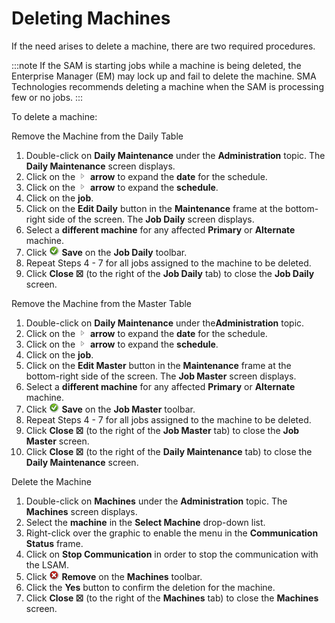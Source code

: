 # Deleting Machines

If the need arises to delete a machine, there are two required
procedures.

:::note
If the SAM is starting jobs while a machine is being deleted, the Enterprise Manager (EM) may lock up and fail to delete the machine. SMA Technologies recommends deleting a machine when the SAM is processing few or no jobs.
:::

To delete a machine:

Remove the Machine from the Daily Table

1. Double-click on **Daily Maintenance** under the **Administration**
    topic. The **Daily Maintenance** screen displays.
2. Click on the ![Expand](../../../Resources/Images/EM/EMarrowtoexpand.png)
    **arrow** to expand the **date** for the schedule.
3. Click on the ![Expand](../../../Resources/Images/EM/EMarrowtoexpand.png)
    **arrow** to expand the **schedule**.
4. Click on the **job**.
5. Click on the **Edit Daily** button in the **Maintenance** frame at
    the bottom-right side of the screen. The **Job Daily** screen
    displays.
6. Select a **different machine** for any affected **Primary** or
    **Alternate** machine.
7. Click ![Save     icon](../../../Resources/Images/EM/EMsave.png "Save icon") **Save**
    on the **Job Daily** toolbar.
8. Repeat Steps 4 - 7 for all jobs assigned to the machine to
    be deleted.
9. Click **Close ☒** (to the right of the **Job Daily** tab) to close
    the **Job Daily** screen.

Remove the Machine from the Master Table

1. Double-click on **Daily Maintenance** under the**Administration**
    topic.
2. Click on the ![Expand](../../../Resources/Images/EM/EMarrowtoexpand.png)
    **arrow** to expand the **date** for the schedule.
3. Click on the ![Expand](../../../Resources/Images/EM/EMarrowtoexpand.png)
    **arrow** to expand the **schedule**.
4. Click on the **job**.
5. Click on the **Edit Master** button in the **Maintenance** frame at
    the bottom-right side of the screen. The **Job Master** screen
    displays.
6. Select a **different machine** for any affected **Primary** or
    **Alternate** machine.
7. Click ![Save     icon](../../../Resources/Images/EM/EMsave.png "Save icon") **Save**
    on the **Job Master** toolbar.
8. Repeat Steps 4 - 7 for all jobs assigned to the machine to
    be deleted.
9. Click **Close ☒** (to the right of the **Job Master** tab) to close
    the **Job Master** screen.
10. Click **Close ☒** (to the right of the **Daily Maintenance** tab) to
    close the **Daily Maintenance** screen.

Delete the Machine

1. Double-click on **Machines** under the **Administration** topic. The
    **Machines** screen displays.
2. Select the **machine** in the **Select Machine** drop-down list.
3. Right-click over the graphic to enable the menu in the
    **Communication Status** frame.
4. Click on **Stop Communication** in order to stop the communication
    with the LSAM.
5. Click ![Remove     icon](../../../Resources/Images/EM/EMdelete.png "Remove icon")
    **Remove** on the **Machines** toolbar.
6. Click the **Yes** button to confirm the deletion for the machine.
7. Click **Close ☒** (to the right of the **Machines** tab) to close
    the **Machines** screen.
